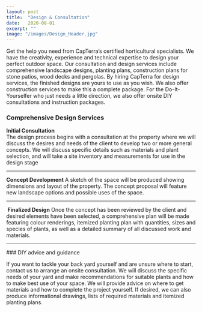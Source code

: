 ```yaml
---
layout: post
title:  "Design & Consultation"
date:   2020-08-01
excerpt: ""
image: "/images/Design_Header.jpg"
---
```


Get the help you need from CapTerra’s certified horticultural specialists. We have the creativity, experience and technical expertise to design your perfect outdoor space. Our consultation and design services include comprehensive landscape designs, planting plans, construction plans for stone patios, wood decks and pergolas. By hiring CapTerra for design services, the finished designs are yours to use as you wish. We also offer construction services to make this a complete package. For the Do-It-Yourselfer who just needs a little direction, we also offer onsite DIY consultations and instruction packages.  

### Comprehensive Design Services
<p><a href="{{ "/images/Design_2.png" | absolute_url }}" data-lightbox="Arch" data-title="Drainage feature"><z class="image left"><img src="{{ "/images/Design_2.png" | absolute_url }}" alt="" /></z></a><b>Initial Consultation</b><br> The design process begins with a consultation at the property where we will discuss the desires and needs of the client to develop two or more general concepts. We will discuss specific details such as materials and plant selection, and will take a site inventory and measurements for use in the design stage</p>   
<p style="clear:both;"></p>
<hr>

<p><a href="{{ "/images/Concept_Drawings.jpg" | absolute_url }}" data-lightbox="Grout" data-title="Black Concrete Circle with White Grout and 'Dipped' Hairpin Legs"><z class="image right"><img src="{{ "/images/Concept_Drawings.jpg" | absolute_url }}" alt="" /></z></a><b>Concept Development</b> A sketch of the space will be produced showing dimensions and layout of the property. The concept proposal will feature new landscape options and possible uses of the space.</p>   
<p style="clear:both;"></p>
<hr>

<p><a href="{{ "/images/Design_2.png" | absolute_url }}" data-lightbox="Kintsugi" data-title="Marbled Grey Circle with Silver Kintsugi and Black Hairpin Legs"><z class="image left"><img src="{{ "/images/Design_2.png" | absolute_url }}" alt="" /></z></a><b> Finalized Design</b>  Once the concept has been reviewed by the client and desired elements have been selected, a comprehensive plan will be made featuring colour renderings, itemized planting plan with quantities, sizes and species of plants, as well as a detailed summary of all discussed work and materials.</p>
<p style="clear:both;"></p>
<hr>
### DIY advice and guidance
<p>If you want to tackle your back yard yourself and are unsure where to start, contact us to arrange an onsite consultation. We will discuss the specific needs of your yard and make recommendations for suitable plants and how to make best use of your space. We will provide advice on where to get materials and how to complete the project yourself. If desired, we can also produce informational drawings, lists of required materials and itemized planting plans.</p>
<p style="clear:both;"></p>
